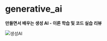 # generative_ai

**만들면서 배우는 생성 AI - 이론 학습 및 코드 실습 리뷰** 

![생성AI](https://github.com/3n952/generative_ai/assets/107621083/d1d11abc-9526-4409-bad4-68e09ccf6ac1)

